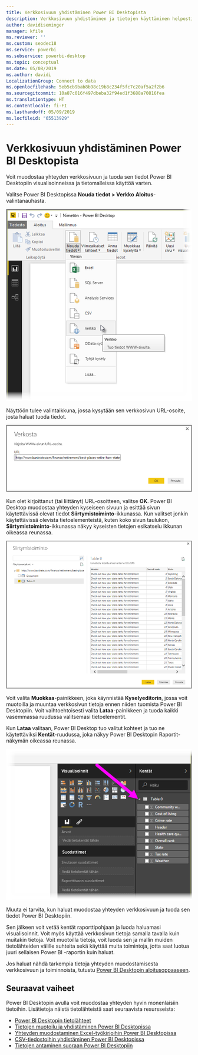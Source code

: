 ```yaml
---
title: Verkkosivuun yhdistäminen Power BI Desktopista
description: Verkkosivuun yhdistäminen ja tietojen käyttäminen helposti Power BI Desktopissa
author: davidiseminger
manager: kfile
ms.reviewer: ''
ms.custom: seodec18
ms.service: powerbi
ms.subservice: powerbi-desktop
ms.topic: conceptual
ms.date: 05/08/2019
ms.author: davidi
LocalizationGroup: Connect to data
ms.openlocfilehash: 5eb5cb9bab8b98c19b8c234f5fc7c20af5a2f2b6
ms.sourcegitcommit: 10a87c016f497dbeba32f94ed1f3688a70816fea
ms.translationtype: HT
ms.contentlocale: fi-FI
ms.lasthandoff: 05/09/2019
ms.locfileid: "65513929"
---
```

# <a name="connect-to-a-web-page-from-power-bi-desktop"></a>Verkkosivuun yhdistäminen Power BI Desktopista
Voit muodostaa yhteyden verkkosivuun ja tuoda sen tiedot Power BI Desktopiin visualisoinneissa ja tietomalleissa käyttöä varten.

Valitse Power BI Desktopissa **Nouda tiedot > Verkko** **Aloitus**-valintanauhasta.

![](media/desktop-connect-to-web/connect-to-web_1.png)

Näyttöön tulee valintaikkuna, jossa kysytään sen verkkosivun URL-osoite, josta haluat tuoda tiedot.

![](media/desktop-connect-to-web/connect-to-web_2.png)

Kun olet kirjoittanut (tai liittänyt) URL-osoitteen, valitse **OK**. Power BI Desktop muodostaa yhteyden kyseiseen sivuun ja esittää sivun käytettävissä olevat tiedot **Siirtymistoiminto**-ikkunassa. Kun valitset jonkin käytettävissä olevista tietoelementeistä, kuten koko sivun taulukon, **Siirtymistoiminto**-ikkunassa näkyy kyseisten tietojen esikatselu ikkunan oikeassa reunassa.

![](media/desktop-connect-to-web/connect-to-web_3.png)

Voit valita **Muokkaa**-painikkeen, joka käynnistää **Kyselyeditorin**, jossa voit muotoilla ja muuntaa verkkosivun tietoja ennen niiden tuomista Power BI Desktopiin. Voit vaihtoehtoisesti valita **Lataa**-painikkeen ja tuoda kaikki vasemmassa ruudussa valitsemasi tietoelementit.

Kun **Lataa** valitaan, Power BI Desktop tuo valitut kohteet ja tuo ne käytettäviksi **Kentät**-ruudussa, joka näkyy Power BI Desktopin Raportit-näkymän oikeassa reunassa.

![](media/desktop-connect-to-web/connect-to-web_4.png)

Muuta ei tarvita, kun haluat muodostaa yhteyden verkkosivuun ja tuoda sen tiedot Power BI Desktopiin.

Sen jälkeen voit vetää kentät raporttipohjaan ja luoda haluamasi visualisoinnit. Voit myös käyttää verkkosivun tietoja samalla tavalla kuin muitakin tietoja. Voit muotoilla tietoja, voit luoda sen ja mallin muiden tietolähteiden välille suhteita sekä käyttää muita toimintoja, jotta saat luotua juuri sellaisen Power BI -raportin kuin haluat.

Jos haluat nähdä tarkempia tietoja yhteyden muodostamisesta verkkosivuun ja toiminnoista, tutustu [Power BI Desktopin aloitusoppaaseen](desktop-getting-started.md).

## <a name="next-steps"></a>Seuraavat vaiheet
Power BI Desktopin avulla voit muodostaa yhteyden hyvin monenlaisiin tietoihin. Lisätietoja näistä tietolähteistä saat seuraavista resursseista:

* [Power BI Desktopin tietolähteet](desktop-data-sources.md)
* [Tietojen muotoilu ja yhdistäminen Power BI Desktopissa](desktop-shape-and-combine-data.md)
* [Yhteyden muodostaminen Excel-työkirjoihin Power BI Desktopissa](desktop-connect-excel.md)   
* [CSV-tiedostoihin yhdistäminen Power BI Desktopissa](desktop-connect-csv.md)   
* [Tietojen antaminen suoraan Power BI Desktopiin](desktop-enter-data-directly-into-desktop.md)   


